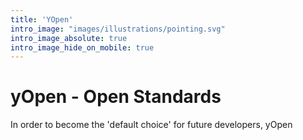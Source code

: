 ```yaml
---
title: 'YOpen'
intro_image: "images/illustrations/pointing.svg"
intro_image_absolute: true
intro_image_hide_on_mobile: true
---
```


# yOpen - Open Standards

In order to become the 'default choice' for future developers, yOpen
